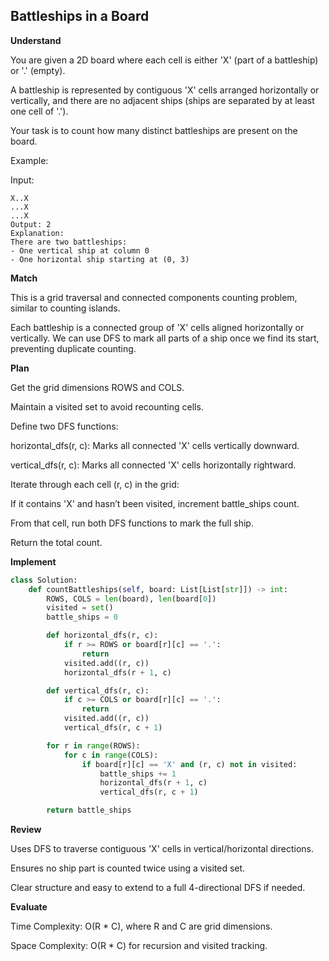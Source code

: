 ## Battleships in a Board

**Understand**

You are given a 2D board where each cell is either 'X' (part of a battleship) or '.' (empty).

A battleship is represented by contiguous 'X' cells arranged horizontally or vertically, and there are no adjacent ships (ships are separated by at least one cell of '.').

Your task is to count how many distinct battleships are present on the board.

Example:

Input:

```
X..X
...X
...X
Output: 2
Explanation:
There are two battleships:
- One vertical ship at column 0
- One horizontal ship starting at (0, 3)
```

**Match**

This is a grid traversal and connected components counting problem, similar to counting islands.

Each battleship is a connected group of 'X' cells aligned horizontally or vertically.
We can use DFS to mark all parts of a ship once we find its start, preventing duplicate counting.

**Plan**

Get the grid dimensions ROWS and COLS.

Maintain a visited set to avoid recounting cells.

Define two DFS functions:

horizontal_dfs(r, c): Marks all connected 'X' cells vertically downward.

vertical_dfs(r, c): Marks all connected 'X' cells horizontally rightward.

Iterate through each cell (r, c) in the grid:

If it contains 'X' and hasn’t been visited, increment battle_ships count.

From that cell, run both DFS functions to mark the full ship.

Return the total count.

**Implement**

```py
class Solution:
    def countBattleships(self, board: List[List[str]]) -> int:
        ROWS, COLS = len(board), len(board[0])
        visited = set()
        battle_ships = 0

        def horizontal_dfs(r, c):
            if r >= ROWS or board[r][c] == '.':
                return
            visited.add((r, c))
            horizontal_dfs(r + 1, c)

        def vertical_dfs(r, c):
            if c >= COLS or board[r][c] == '.':
                return
            visited.add((r, c))
            vertical_dfs(r, c + 1)

        for r in range(ROWS):
            for c in range(COLS):
                if board[r][c] == 'X' and (r, c) not in visited:
                    battle_ships += 1
                    horizontal_dfs(r + 1, c)
                    vertical_dfs(r, c + 1)

        return battle_ships
```

**Review**

Uses DFS to traverse contiguous 'X' cells in vertical/horizontal directions.

Ensures no ship part is counted twice using a visited set.

Clear structure and easy to extend to a full 4-directional DFS if needed.

**Evaluate**

Time Complexity: O(R \* C), where R and C are grid dimensions.

Space Complexity: O(R \* C) for recursion and visited tracking.
